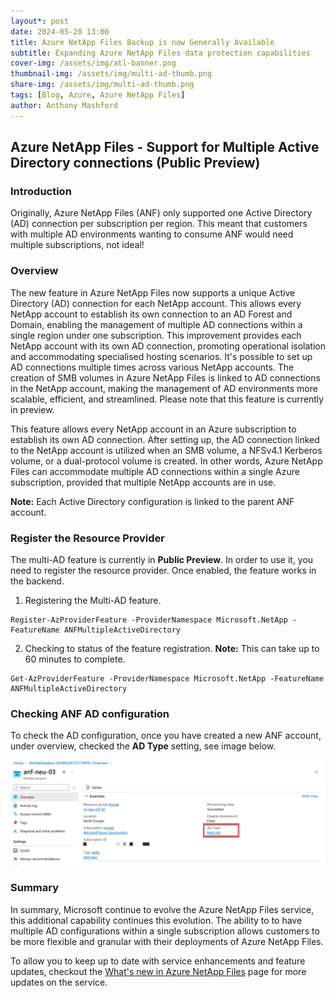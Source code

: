 ```yaml
---
layout*: post
date: 2024-05-28 13:00
title: Azure NetApp Files Backup is now Generally Available
subtitle: Expanding Azure NetApp Files data protection capabilities
cover-img: /assets/img/atl-banner.png
thumbnail-img: /assets/img/multi-ad-thumb.png
share-img: /assets/img/multi-ad-thumb.png
tags: [Blog, Azure, Azure NetApp Files]
author: Anthony Mashford
---
```


## Azure NetApp Files - Support for Multiple Active Directory connections (Public Preview)

### Introduction

Originally, Azure NetApp Files (ANF) only supported one Active Directory (AD) connection per subscription per region. This meant that customers with multiple AD environments wanting to consume ANF would need multiple subscriptions, not ideal!

### Overview

The new feature in Azure NetApp Files now supports a unique Active Directory (AD) connection for each NetApp account. This allows every NetApp account to establish its own connection to an AD Forest and Domain, enabling the management of multiple AD connections within a single region under one subscription. This improvement provides each NetApp account with its own AD connection, promoting operational isolation and accommodating specialised hosting scenarios. It's possible to set up AD connections multiple times across various NetApp accounts. The creation of SMB volumes in Azure NetApp Files is linked to AD connections in the NetApp account, making the management of AD environments more scalable, efficient, and streamlined. Please note that this feature is currently in preview.

This feature allows every NetApp account in an Azure subscription to establish its own AD connection. After setting up, the AD connection linked to the NetApp account is utilized when an SMB volume, a NFSv4.1 Kerberos volume, or a dual-protocol volume is created. In other words, Azure NetApp Files can accommodate multiple AD connections within a single Azure subscription, provided that multiple NetApp accounts are in use.

**Note:** Each Active Directory configuration is linked to the parent ANF account.

### Register the Resource Provider

The multi-AD feature is currently in **Public Preview**. In order to use it, you need to register the resource provider. Once enabled, the feature works in the backend.

1. Registering the Multi-AD feature.
   
~~~
Register-AzProviderFeature -ProviderNamespace Microsoft.NetApp -FeatureName ANFMultipleActiveDirectory
~~~

2. Checking to status of the feature registration. **Note:** This can take up to 60 minutes to complete.

~~~
Get-AzProviderFeature -ProviderNamespace Microsoft.NetApp -FeatureName ANFMultipleActiveDirectory
~~~

### Checking ANF AD configuration
To check the AD configuration, once you have created a new ANF account, under overview, checked the **AD Type** setting, see image below.

![](/assets/img/anf-multi-ad.png)

### Summary

In summary, Microsoft continue to evolve the  Azure NetApp Files service, this additional capability continues this evolution. The ability to to have multiple AD configurations within a single subscription allows customers to be more flexible and granular with their deployments of Azure NetApp Files.

To allow you to keep up to date with service enhancements and feature updates, checkout the [What's new in Azure NetApp Files](https://learn.microsoft.com/en-us/azure/azure-netapp-files/whats-new) page for more updates on the service.






